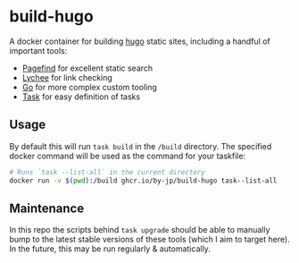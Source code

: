 # build-hugo

A docker container for building [hugo](https://gohugo.io) static sites, including a handful of important tools:

- [Pagefind](https://pagefind.app) for excellent static search
- [Lychee](https://lychee.cli.rs/) for link checking
- [Go](https://go.dev/) for more complex custom tooling
- [Task](https://taskfile.dev) for easy definition of tasks

## Usage

By default this will run `task build` in the `/build` directory. The specified docker command will be used as the command for your taskfile:

```bash
# Runs `task --list-all` in the current directory
docker run -v $(pwd):/build ghcr.io/by-jp/build-hugo task--list-all
```

## Maintenance

In this repo the scripts behind `task upgrade` should be able to manually bump to the latest stable versions of these tools (which I aim to target here). In the future, this may be run regularly & automatically.
